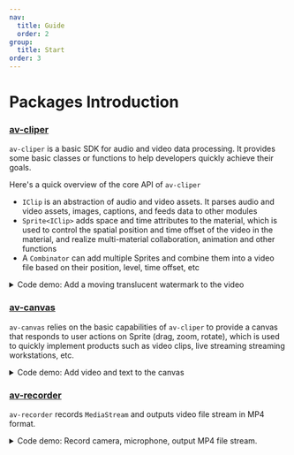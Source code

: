 ```yaml
---
nav:
  title: Guide
  order: 2
group:
  title: Start
order: 3
---
```


# Packages Introduction

### [av-cliper](https://webav-tech.github.io/WebAV/_api/av-cliper/)

`av-cliper` is a basic SDK for audio and video data processing. It provides some basic classes or functions to help developers quickly achieve their goals.

Here's a quick overview of the core API of `av-cliper`

- `IClip` is an abstraction of audio and video assets. It parses audio and video assets, images, captions, and feeds data to other modules
- `Sprite<IClip>` adds space and time attributes to the material, which is used to control the spatial position and time offset of the video in the material, and realize multi-material collaboration, animation and other functions
- A `Combinator` can add multiple Sprites and combine them into a video file based on their position, level, time offset, etc
<details>
<summary style="cursor: pointer;"> Code demo: Add a moving translucent watermark to the video</summary>

```js
import {
  ImgClip,
  MP4Clip,
  OffscreenSprite,
  renderTxt2ImgBitmap,
  Combinator,
} from '@webav/av-cliper';

const spr1 = new OffscreenSprite(
  new MP4Clip((await fetch('./video/bunny.mp4')).body),
);
const spr2 = new OffscreenSprite(
  new ImgClip(
    await renderTxt2ImgBitmap(
      '水印',
      `font-size:40px; color: white; text-shadow: 2px 2px 6px red;`,
    ),
  ),
);
spr2.time = { offset: 0, duration: 5e6 };
spr2.setAnimation(
  {
    '0%': { x: 0, y: 0 },
    '25%': { x: 1200, y: 680 },
    '50%': { x: 1200, y: 0 },
    '75%': { x: 0, y: 680 },
    '100%': { x: 0, y: 0 },
  },
  { duration: 4e6, iterCount: 1 },
);
spr2.zIndex = 10;
spr2.opacity = 0.5;

const com = new Combinator({
  width: 1280,
  height: 720,
});

await com.addSprite(spr1);
await com.addSprite(spr2);

com.output(); // => ReadableStream
```

</details>

### [av-canvas](https://webav-tech.github.io/WebAV/_api/av-canvas/)

`av-canvas` relies on the basic capabilities of `av-cliper` to provide a canvas that responds to user actions on Sprite (drag, zoom, rotate), which is used to quickly implement products such as video clips, live streaming streaming workstations, etc.

<details>
<summary style="cursor: pointer;">Code demo: Add video and text to the canvas</summary>

```js
import {
  ImgClip,
  MP4Clip,
  VisibleSprite,
  renderTxt2ImgBitmap,
} from '@webav/av-cliper';
import { AVCanvas } from '@webav/av-canvas';

const avCvs = new AVCanvas(document.querySelector('#app'), {
  width: 1280,
  height: 720,
});

const spr1 = new VisibleSprite(
  new MP4Clip((await fetch('./video/bunny.mp4')).body),
);
const spr2 = new VisibleSprite(
  new ImgClip(
    await renderTxt2ImgBitmap(
      '水印',
      `font-size:40px; color: white; text-shadow: 2px 2px 6px red;`,
    ),
  ),
);

await avCvs.add(spr1);
await avCvs.add(spr2);
```

</details>

### [av-recorder](https://webav-tech.github.io/WebAV/_api/av-recorder/)

`av-recorder` records `MediaStream` and outputs video file stream in MP4 format.

<details>
<summary style="cursor: pointer;"> Code demo: Record camera, microphone, output MP4 file stream.</summary>

```js
import { AVRecorder } from '@webav/av-recorder';
const mediaStream = await navigator.mediaDevices.getUserMedia({
  video: true,
  audio: true,
});

const recorder = new AVRecorder(recodeMS);
recorder.start(); // => ReadableStream
```

</details>
